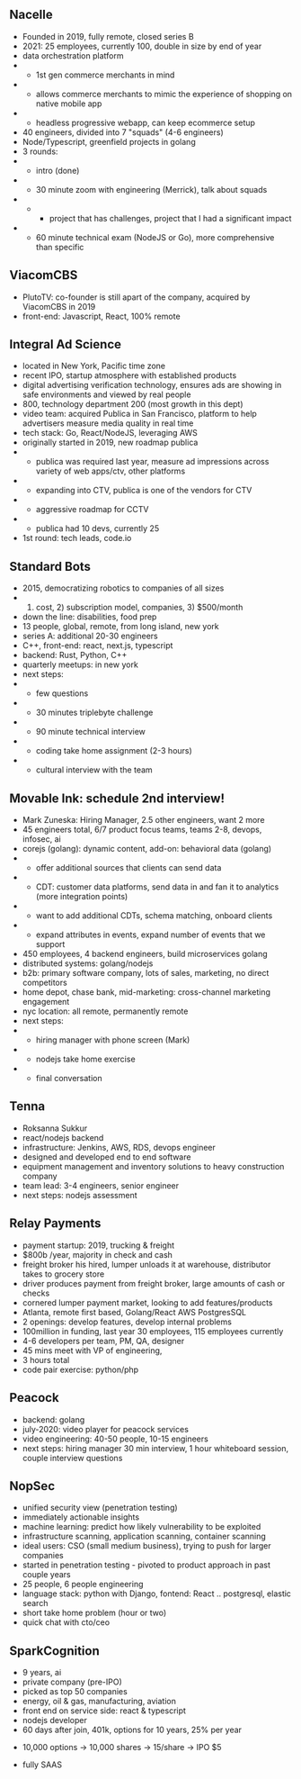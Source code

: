 ## Nacelle
- Founded in 2019, fully remote, closed series B
- 2021: 25 employees, currently 100, double in size by end of year
- data orchestration platform
- - 1st gen commerce merchants in mind
- - allows commerce merchants to mimic the experience of shopping on native mobile app
- - headless progressive webapp, can keep ecommerce setup
- 40 engineers, divided into 7 "squads" (4-6 engineers)
- Node/Typescript, greenfield projects in golang
- 3 rounds:
- - intro (done)
- - 30 minute zoom with engineering (Merrick), talk about squads
- -  - project that has challenges, project that I had a significant impact
- - 60 minute technical exam (NodeJS or Go), more comprehensive than specific

## ViacomCBS
- PlutoTV: co-founder is still apart of the company, acquired by ViacomCBS in 2019
- front-end: Javascript, React, 100% remote

## Integral Ad Science
- located in New York, Pacific time zone
- recent IPO, startup atmosphere with established products
- digital advertising verification technology, ensures ads are showing in safe environments and viewed by real people
- 800, technology department 200 (most growth in this dept)
- video team: acquired Publica in San Francisco, platform to help advertisers measure media quality in real time
- tech stack: Go, React/NodeJS, leveraging AWS
- originally started in 2019, new roadmap publica
- - publica was required last year, measure ad impressions across variety of web apps/ctv, other platforms
- - expanding into CTV, publica is one of the vendors for CTV
- - aggressive roadmap for CCTV
- - publica had 10 devs, currently 25
- 1st round: tech leads, code.io

## Standard Bots
- 2015, democratizing robotics to companies of all sizes
- 1) cost, 2) subscription model, companies, 3) \$500/month
- down the line: disabilities, food prep
- 13 people, global, remote, from long island, new york
- series A: additional 20-30 engineers
- C++, front-end: react, next.js, typescript
- backend: Rust, Python, C++
- quarterly meetups: in new york
- next steps:
- - few questions
- - 30 minutes triplebyte challenge
- - 90 minute technical interview
- - coding take home assignment (2-3 hours)
- - cultural interview with the team

## Movable Ink: schedule 2nd interview!
- Mark Zuneska: Hiring Manager, 2.5 other engineers, want 2 more
- 45 engineers total, 6/7 product focus teams, teams 2-8, devops, infosec, ai
- corejs (golang): dynamic content, add-on: behavioral data (golang)
- - offer additional sources that clients can send data
- - CDT: customer data platforms, send data in and fan it to analytics (more integration points)
- - want to add additional CDTs, schema matching, onboard clients
- - expand attributes in events, expand number of events that we support
- 450 employees, 4 backend engineers, build microservices golang
- distributed systems: golang/nodejs
- b2b: primary software company, lots of sales, marketing, no direct competitors
- home depot, chase bank, mid-marketing: cross-channel marketing engagement
- nyc location: all remote, permanently remote
- next steps:
- - hiring manager with phone screen (Mark)
- - nodejs take home exercise
- - final conversation

## Tenna
- Roksanna Sukkur
- react/nodejs backend
- infrastructure: Jenkins, AWS, RDS, devops engineer
- designed and developed end to end software
- equipment management and inventory solutions to heavy construction company
- team lead: 3-4 engineers, senior engineer
- next steps: nodejs assessment

## Relay Payments
- payment startup: 2019, trucking & freight
- \$800b /year, majority in check and cash
- freight broker his hired, lumper unloads it at warehouse, distributor takes to grocery store
- driver produces payment from freight broker, large amounts of cash or checks
- cornered lumper payment market, looking to add features/products
- Atlanta, remote first based, Golang/React AWS PostgresSQL
- 2 openings: develop features, develop internal problems
- 100million in funding, last year 30 employees, 115 employees currently
- 4-6 developers per team, PM, QA, designer
- 45 mins meet with VP of engineering,
- 3 hours total
- code pair exercise: python/php

## Peacock
- backend: golang
- july-2020: video player for peacock services
- video engineering: 40-50 people, 10-15 engineers
- next steps: hiring manager 30 min interview, 1 hour whiteboard session, couple interview questions

## NopSec
- unified security view (penetration testing)
- immediately actionable insights
- machine learning: predict how likely vulnerability to be exploited
- infrastructure scanning, application scanning, container scanning
- ideal users: CSO (small medium business), trying to push for larger companies
- started in penetration testing - pivoted to product approach in past couple years
- 25 people, 6 people engineering
- language stack: python with Django, fontend: React .. postgresql, elastic search
- short take home problem (hour or two)
- quick chat with cto/ceo

## SparkCognition
- 9 years, ai
- private company (pre-IPO)
- picked as top 50 companies
- energy, oil & gas, manufacturing, aviation
- front end on service side: react & typescript
- nodejs developer
- 60 days after join, 401k, options for 10 years, 25% per year
* 10,000 options -> 10,000 shares -> 15/share -> IPO $5
- fully SAAS
